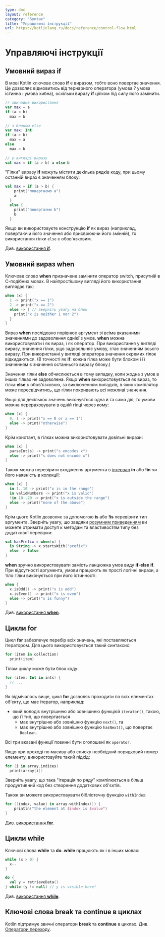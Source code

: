 ```yaml
---
type: doc
layout: reference
category: "Syntax"
title: "Управляючі інструкції"
url: https://kotlinlang.ru/docs/reference/control-flow.html
---
```


# Управляючі інструкції

<a name="if-expression"></a>

## Умовний вираз <b class="keyword">if</b>

В мові Kotlin ключове слово <b class="keyword">if</b> є виразом, тобто воно повертає значення.
Це дозволяє відмовитись від тернарного оператора (умова ? умова істинна : умова хибна), оскільки виразу <b class="keyword">if</b> цілком під силу його замінити.

``` kotlin
// звичайне використання 
var max = a 
if (a < b) 
  max = b 
 
// з блоком else 
var max: Int
if (a > b) 
  max = a 
else 
  max = b 
 
// у вигляді виразу 
val max = if (a > b) a else b
```

"Гілки" виразу <b class="keyword">if</b> можуть містити декілька рядків коду, при цьому останній вираз є значенням блоку:

``` kotlin
val max = if (a > b) { 
    print("повертаємо a") 
    a 
  } 
  else { 
    print("повертаємо b") 
    b 
  }
```

Якщо ви використовуєте конструкцію <b class="keyword">if</b> як вираз (наприклад, повертаючи його значення або присвоюючи його змінній), то використання гілки `else` є обов'язковим.

Див. [використання <b class="keyword">if</b>](grammar.html#if).

<a name="when-expression"></a>

## Умовний вираз <b class="keyword">when</b>

Ключове слово <b class="keyword">when</b> призначене замінити оператор switch, присутній в C-подібних мовах. В найпростішому вигляді його використання виглядає так:

``` kotlin
when (x) {
  1 -> print("x == 1")
  2 -> print("x == 2")
  else -> { // зверніть увагу на блок
    print("x is neither 1 nor 2")
  }
}
```

Вираз <b class="keyword">when</b> послідовно порівнює аргумент зі всіма вказаними значеннями до задоволення однієї з умов.
<b class="keyword">when</b> можна використовувати і як вираз, і як оператор. При використання у вигляді виразу, значення гілки, ущо задовольняє умову, стає значенням всього виразу. При використанні у вигляді оператора значення окремих гілок відкидаються. (В точності як <b class="keyword">if</b>: кожна гілка може бути блоком і її значенням є значення останнього виразу блоку.)

Значення гілки <b class="keyword">else</b> обчислюється в тому випадку, коли жодна з умов в інших гілках не задоволена.
Якщо <b class="keyword">when</b> використовується як вираз, то гілка <b class="keyword">else</b> є обов'язковою, за виключенням випадків, в яких компілятор може пересвідчитись, що гілки покривають всі можливі значення. 


Якщо для декількох значень виконується одна й та сама дія, то умови можна перераховувати в одній гілці через кому:

``` kotlin
when (x) {
  0, 1 -> print("x == 0 or x == 1")
  else -> print("otherwise")
}
```

Крім констант, в гілках можна використовувати довільні вирази:

``` kotlin
when (x) {
  parseInt(s) -> print("s encodes x")
  else -> print("s does not encode x")
}
```

Також можна перевірити входження аргумента в [інтервал](ranges.html) <b class="keyword">in</b> або <b class="keyword">!in</b> чи його наявність в колекції:

``` kotlin
when (x) {
  in 1..10 -> print("x is in the range")
  in validNumbers -> print("x is valid")
  !in 10..20 -> print("x is outside the range")
  else -> print("none of the above")
}
```

Крім цього Кotlin дозволяє за допомогою <b class="keyword">is</b> або <b class="keyword">!is</b> перевірити тип аргумента. Зверніть увагу, що завдяки [розумним приведенням](typecasts.html#smart-casts) ви можете отримати доступ к методам та властивостям типу без додаткової перевірки:

```kotlin
val hasPrefix = when(x) {
  is String -> x.startsWith("prefix")
  else -> false
}
```

<b class="keyword">when</b> зручно використовувати замість ланцюжка умов виду <b class="keyword">if</b>-<b class="keyword">else</b> <b class="keyword">if</b>. При відсутності аргумента, умови працюють як прості логічні вирази, а тіло гілки виконується при його істинності:

``` kotlin
when {
  x.isOdd() -> print("x is odd")
  x.isEven() -> print("x is even")
  else -> print("x is funny")
}
```

Див. [використання <b class="keyword">when</b>](grammar.html#when).

<a name="for-loops"></a>

## Цикли <b class="keyword">for</b>

Цикл <b class="keyword">for</b> забезпечує перебір всіх значень, які поставляються ітератором. Для цього використовується такий синтаксис:

``` kotlin
for (item in collection)
  print(item)
```

Тілом циклу може бути блок коду:

``` kotlin
for (item: Int in ints) {
  // ...
}
```

Як відмічалось вище, цикл <b class="keyword">for</b> дозволяє проходити по всіх елементах об'єкту, що має ітератор, наприклад:

* який володіє внутрішнею або зовнішнею функцієй `iterator()`, такою, що її тип, що повертається
  * має внутрішню або зовнішню функцію `next()`, та
  * має внутрішню або зовнішню функцію `hasNext()`, що повертає `Boolean`.

Всі три вказані функції повинні бути оголошені як `operator`.

Якщо при проході по масиву або списку необхідний порядковий номер елементу, використовуйте такий підхід:

``` kotlin
for (i in array.indices)
  print(array[i])
```

Зверніть увагу, що така "ітерація по ряду" компілюється в більш продуктивний код без створення додаткових об'єктів.

Також ви можете використовувати бібліотечну функцію `withIndex`:

``` kotlin
for ((index, value) in array.withIndex()) {
    println("the element at $index is $value")
}
```

Див. [використання <b class="keyword">for</b>](grammar.html#for).

<a name="while-loops"></a>

## Цикли <b class="keyword">while</b>

Ключові слова <b class="keyword">while</b> та <b class="keyword">do</b>..<b class="keyword">while</b> працюють як і в інших мовах:

``` kotlin
while (x > 0) {
  x--
}

do {
  val y = retrieveData()
} while (y != null) // y is visible here!
```

Див. [використання <b class="keyword">while</b>](grammar.html#while).

## Ключові слова <b class="keyword">break</b> та <b class="keyword">continue</b> в циклах

Kotlin підтримує звичні оператори <b class="keyword">break</b> та <b class="keyword">continue</b> в циклах. Див. [Оператори переходу](returns.html).


